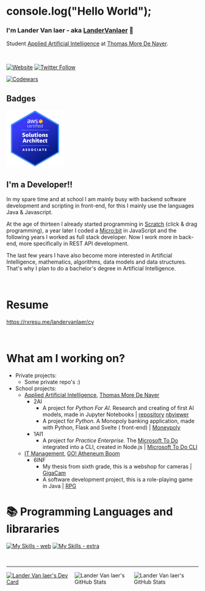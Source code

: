 <!-- Made by codeSTACKr https://www.youtube.com/watch?v=ECuqb5Tv9qI -->
<!-- https://github.com/codeSTACKr/codeSTACKr -->

# console.log("Hello World");

### I'm Lander Van laer - aka [LanderVanlaer](http://landervanlaer.com) 👋

<!--Student IT Management in the 6th grade (6INF) at the school GO! Atheneum Boom.-->
Student [Applied Artificial Intelligence](https://www.thomasmore.be/opleidingen/professionele-bachelor/elektronica-ict/applied-artificial-intelligence)
at [Thomas More De Nayer](https://thomasmore.be).

<br />

[![Website](https://img.shields.io/website?label=landervanlaer.com&style=for-the-badge&url=http://www.landervanlaer.com)](http://www.landervanlaer.com)
[![Twitter Follow](https://img.shields.io/twitter/follow/LanderVanlaer?color=1DA1F2&logo=twitter&style=for-the-badge)](https://twitter.com/intent/follow?original_referer=https://github.com/LanderVanlaer&screen_name=LanderVanlaer)


[![Codewars](https://www.codewars.com/users/LanderVanlaer/badges/large)](https://www.codewars.com/users/LanderVanlaer)

## Badges

<a href="https://www.credly.com/badges/56347964-836d-414e-9f3f-36697752a37a/public_url">
    <img src="resources/aws-certified-solutions-architect-associate.png" width="150" height="150" alt="AWS Certified Solutions Architect Associate bage">
</a>

## I'm a Developer!!

In my spare time and at school I am mainly busy with backend software development and scripting in front-end, for this I
mainly use the languages Java & Javascript.

At the age of thirteen I already started programming in [Scratch](https://scratch.mit.edu/) (click & drag programming),
a year later I coded a [Micro:bit](https://microbit.org/) in JavaScript and the following years I worked as full stack
developer. Now I work more in back-end, more specifically in REST API development.

The last few years I have also become more interested in Artificial Intelligence, mathematics, algorithms, data models
and data structures. That's why I plan to do a bachelor's degree in Artificial Intelligence.

<br>

# Resume

<https://rxresu.me/landervanlaer/cv>

<br>

# What am I working on?

- Private projects:
    - Some private repo's :)
- School projects:
    - [Applied Artificial Intelligence](https://www.thomasmore.be/opleidingen/professionele-bachelor/elektronica-ict/applied-artificial-intelligence), [Thomas More De Nayer](https://thomasmore.be)
        - 2AI
            - A project for _Python For AI_. Research and creating of first AI models, made in Jupyter
              Notebooks | [repository](https://github.com/LanderVanlaer/python-for-ai-lab-project-2AI/tree/main) [nbviewer](https://nbviewer.org/github/LanderVanlaer/python-for-ai-lab-project-2AI/tree/main/)
            - A project for _Python_. A Monopoly banking application, made with Python, Flask and Svelte (
              front-end) | [Moneypoly](https://github.com/Python-Project-Thomas-More-year-2)
        - 1AI1
            - A project for _Practice Enterprise_. The [Microsoft To Do](https://todo.microsoft.com) integrated into a
              CLI, created in Node.js | [Microsoft To Do CLI
              ](https://github.com/ms-to-do-cli)
    - [IT Management](http://atheneumboom.be/informaticabeheer56/), [GO! Atheneum Boom](http://atheneumboom.be)
        - 6INF
            - My thesis from sixth grade, this is a webshop for
              cameras | [GigaCam](https://github.com/LanderVanlaer/webshop-gip-6INF)
            - A software development project, this is a role-playing game in
              Java | [RPG](https://github.com/LanderVanlaer/softwareontwikkeling-eindproject-informaticabeheer)


# :books: Programming Languages and librararies

[![My Skills - web](https://skillicons.dev/icons?perline=18&i=nodejs,js,ts,css,tailwind,sass,html,express,jest,nestjs,nextjs,pug,svelte,react,php)](https://skillicons.dev)
[![My Skills - extra](https://skillicons.dev/icons?perline=18&i=idea,docker,git,github,gitlab,postman,mysql,powershell,c,cpp,qt,postgres,java,py,flask,md)](https://skillicons.dev)


<br />

---

<div style="display: flex">
    <a href="https://app.daily.dev/landervanlaer"><img src="https://api.daily.dev/devcards/v2/YXfB7ebzp.png?type=default&r=tly" width="356" alt="Lander Van laer's Dev Card"/></a>
    <img style="width: 34%" valign="top" alt="Lander Van laer's GitHub Stats" src="https://github-readme-stats.vercel.app/api/top-langs?username=LanderVanlaer&hide_border=true&langs_count=6" />
    <img style="width: 37%" valign="top" alt="Lander Van laer's GitHub Stats" src="https://github-readme-stats.vercel.app/api?username=LanderVanlaer&show_icons=true&hide_border=true&count_private=true" />
</div>
